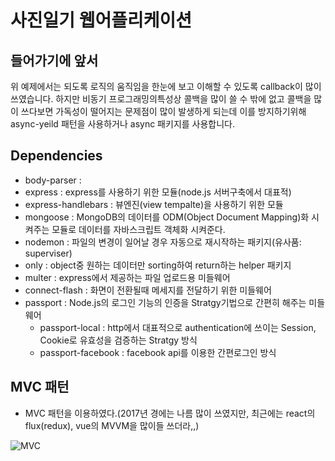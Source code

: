 # 사진일기 웹어플리케이션


## 들어가기에 앞서
위 예제에서는 되도록 로직의 움직임을 한눈에 보고 이해할 수 있도록 callback이 많이 쓰였습니다. 하지만 비동기 프로그래밍의특성상 콜백을 많이 쓸 수 밖에 없고 콜백을 많이 쓰다보면 가독성이 떨어지는 문제점이 많이 발생하게 되는데 이를 방지하기위해 async-yeild 패턴을 사용하거나 async 패키지를 사용합니다.


## Dependencies

- body-parser :
- express : express를 사용하기 위한 모듈(node.js 서버구축에서 대표적)
- express-handlebars : 뷰엔진(view tempalte)을 사용하기 위한 모듈
- mongoose : MongoDB의 데이터를 ODM(Object Document Mapping)화 시켜주는 모듈로 데이터를 자바스크립트 객체화 시켜준다.
- nodemon : 파일의 변경이 일어날 경우 자동으로 재시작하는 패키지(유사품: superviser)
- only : object중 원하는 데이터만 sorting하여 return하는 helper 패키지
- multer : express에서 제공하는 파일 업로드용 미들웨어
- connect-flash : 화면이 전환될때 메세지를 전달하기 위한 미들웨어
- passport : Node.js의 로그인 기능의 인증을 Stratgy기법으로 간편히 해주는 미들웨어
  - passport-local : http에서 대표적으로 authentication에 쓰이는 Session, Cookie로 유효성을 검증하는 Stratgy 방식 
  - passport-facebook : facebook api를 이용한 간편로그인 방식

## MVC 패턴
- MVC 패턴을 이용하였다.(2017년 경에는 나름 많이 쓰였지만, 최근에는 react의 flux(redux), vue의 MVVM을 많이들 쓰더라,,)
<img src="https://mblogthumb-phinf.pstatic.net/MjAxNzAzMjVfMjIg/MDAxNDkwNDM4ODMzNjI2.nzDNB5K0LuyP4joE2C4rIbL5Ue2F3at7wiI6ZpuTJN0g.WZ6V-WHZygLYW2WSdzcs7uAiAWgAJe3_H0XdkYKkutkg.PNG.jhc9639/1262.png?type=w800" alt="MVC"/>
















